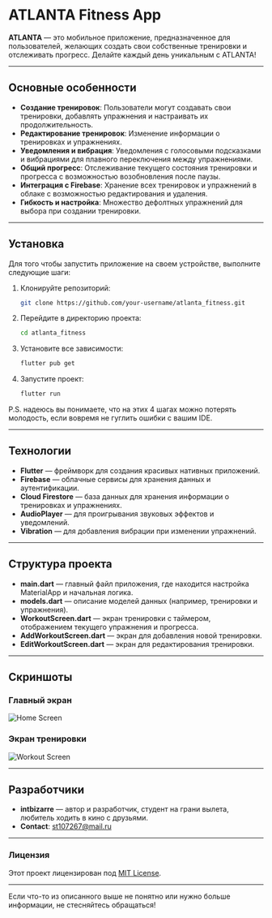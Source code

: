 # ATLANTA Fitness App

**ATLANTA** — это мобильное приложение, предназначенное для пользователей, желающих создать свои собственные тренировки и отслеживать прогресс. Делайте каждый день уникальным с ATLANTA!

---

## Основные особенности

- **Создание тренировок**: Пользователи могут создавать свои тренировки, добавлять упражнения и настраивать их продолжительность.
- **Редактирование тренировок**: Изменение информации о тренировках и упражнениях.
- **Уведомления и вибрация**: Уведомления с голосовыми подсказками и вибрациями для плавного переключения между упражнениями.
- **Общий прогресс**: Отслеживание текущего состояния тренировки и прогресса с возможностью возобновления после паузы.
- **Интеграция с Firebase**: Хранение всех тренировок и упражнений в облаке с возможностью редактирования и удаления.
- **Гибкость и настройка**: Множество дефолтных упражнений для выбора при создании тренировки.

---

## Установка

Для того чтобы запустить приложение на своем устройстве, выполните следующие шаги:

1. Клонируйте репозиторий:

    ```bash
    git clone https://github.com/your-username/atlanta_fitness.git
    ```

2. Перейдите в директорию проекта:

    ```bash
    cd atlanta_fitness
    ```

3. Установите все зависимости:

    ```bash
    flutter pub get
    ```

4. Запустите проект:

    ```bash
    flutter run
    ```

P.S. надеюсь вы понимаете, что на этих 4 шагах можно потерять молодость, если вовремя не гуглить ошибки с вашим IDE.

---

## Технологии

- **Flutter** — фреймворк для создания красивых нативных приложений.
- **Firebase** — облачные сервисы для хранения данных и аутентификации.
- **Cloud Firestore** — база данных для хранения информации о тренировках и упражнениях.
- **AudioPlayer** — для проигрывания звуковых эффектов и уведомлений.
- **Vibration** — для добавления вибрации при изменении упражнений.

---

## Структура проекта

- **main.dart** — главный файл приложения, где находится настройка MaterialApp и начальная логика.
- **models.dart** — описание моделей данных (например, тренировки и упражнения).
- **WorkoutScreen.dart** — экран тренировки с таймером, отображением текущего упражнения и прогресса.
- **AddWorkoutScreen.dart** — экран для добавления новой тренировки.
- **EditWorkoutScreen.dart** — экран для редактирования тренировки.

---

## Скриншоты

### Главный экран
![Home Screen](path/to/screenshot1.png)

### Экран тренировки
![Workout Screen](path/to/screenshot2.png)

---

## Разработчики

- **intbizarre** — автор и разработчик, студент на грани вылета, любитель ходить в кино с друзьями.
- **Contact**: st107267@mail.ru

---

### Лицензия

Этот проект лицензирован под [MIT License](LICENSE).

---

Если что-то из описанного выше не понятно или нужно больше информации, не стесняйтесь обращаться!
